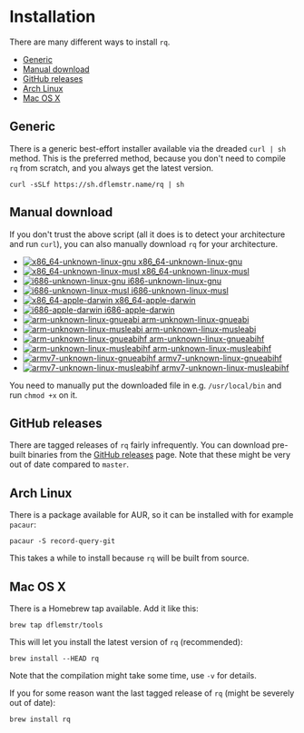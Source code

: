 # Installation

There are many different ways to install `rq`.

  * [Generic](#generic)
  * [Manual download](#manual-download)
  * [GitHub releases](#github-releases)
  * [Arch Linux](#arch-linux)
  * [Mac OS X](#mac-os-x)

## Generic

There is a generic best-effort installer available via the dreaded
`curl | sh` method.  This is the preferred method, because you don't
need to compile `rq` from scratch, and you always get the latest
version.

    curl -sSLf https://sh.dflemstr.name/rq | sh

## Manual download

If you don't trust the above script (all it does is to detect your
architecture and run `curl`), you can also manually download `rq` for
your architecture.


  * <a href="https://s3-eu-west-1.amazonaws.com/record-query/record-query/x86_64-unknown-linux-gnu/rq">
      <img src="https://s3-eu-west-1.amazonaws.com/record-query/record-query/x86_64-unknown-linux-gnu/badge-small.svg?v=3"
           alt="x86_64-unknown-linux-gnu">
      x86_64-unknown-linux-gnu
    </a>
  * <a href="https://s3-eu-west-1.amazonaws.com/record-query/record-query/x86_64-unknown-linux-musl/rq">
      <img src="https://s3-eu-west-1.amazonaws.com/record-query/record-query/x86_64-unknown-linux-musl/badge-small.svg?v=3"
           alt="x86_64-unknown-linux-musl">
      x86_64-unknown-linux-musl
    </a>
  * <a href="https://s3-eu-west-1.amazonaws.com/record-query/record-query/i686-unknown-linux-gnu/rq">
      <img src="https://s3-eu-west-1.amazonaws.com/record-query/record-query/i686-unknown-linux-gnu/badge-small.svg?v=3"
           alt="i686-unknown-linux-gnu">
      i686-unknown-linux-gnu
    </a>
  * <a href="https://s3-eu-west-1.amazonaws.com/record-query/record-query/i686-unknown-linux-musl/rq">
      <img src="https://s3-eu-west-1.amazonaws.com/record-query/record-query/i686-unknown-linux-musl/badge-small.svg?v=3"
           alt="i686-unknown-linux-musl">
      i686-unknown-linux-musl
    </a>
  * <a href="https://s3-eu-west-1.amazonaws.com/record-query/record-query/x86_64-apple-darwin/rq">
      <img src="https://s3-eu-west-1.amazonaws.com/record-query/record-query/x86_64-apple-darwin/badge-small.svg?v=3"
           alt="x86_64-apple-darwin">
      x86_64-apple-darwin
    </a>
  * <a href="https://s3-eu-west-1.amazonaws.com/record-query/record-query/i686-apple-darwin/rq">
      <img src="https://s3-eu-west-1.amazonaws.com/record-query/record-query/i686-apple-darwin/badge-small.svg?v=3"
           alt="i686-apple-darwin">
      i686-apple-darwin
    </a>
  * <a href="https://s3-eu-west-1.amazonaws.com/record-query/record-query/arm-unknown-linux-gnueabi/rq">
      <img src="https://s3-eu-west-1.amazonaws.com/record-query/record-query/arm-unknown-linux-gnueabi/badge-small.svg?v=3"
           alt="arm-unknown-linux-gnueabi">
      arm-unknown-linux-gnueabi
    </a>
  * <a href="https://s3-eu-west-1.amazonaws.com/record-query/record-query/arm-unknown-linux-musleabi/rq">
      <img src="https://s3-eu-west-1.amazonaws.com/record-query/record-query/arm-unknown-linux-musleabi/badge-small.svg?v=3"
           alt="arm-unknown-linux-musleabi">
      arm-unknown-linux-musleabi
    </a>
  * <a href="https://s3-eu-west-1.amazonaws.com/record-query/record-query/arm-unknown-linux-gnueabihf/rq">
      <img src="https://s3-eu-west-1.amazonaws.com/record-query/record-query/arm-unknown-linux-gnueabihf/badge-small.svg?v=3"
           alt="arm-unknown-linux-gnueabihf">
      arm-unknown-linux-gnueabihf
    </a>
  * <a href="https://s3-eu-west-1.amazonaws.com/record-query/record-query/arm-unknown-linux-musleabihf/rq">
      <img src="https://s3-eu-west-1.amazonaws.com/record-query/record-query/arm-unknown-linux-musleabihf/badge-small.svg?v=3"
           alt="arm-unknown-linux-musleabihf">
      arm-unknown-linux-musleabihf
    </a>
  * <a href="https://s3-eu-west-1.amazonaws.com/record-query/record-query/armv7-unknown-linux-gnueabihf/rq">
      <img src="https://s3-eu-west-1.amazonaws.com/record-query/record-query/armv7-unknown-linux-gnueabihf/badge-small.svg?v=3"
           alt="armv7-unknown-linux-gnueabihf">
      armv7-unknown-linux-gnueabihf
    </a>
  * <a href="https://s3-eu-west-1.amazonaws.com/record-query/record-query/armv7-unknown-linux-musleabihf/rq">
      <img src="https://s3-eu-west-1.amazonaws.com/record-query/record-query/armv7-unknown-linux-musleabihf/badge-small.svg?v=3"
           alt="armv7-unknown-linux-musleabihf">
      armv7-unknown-linux-musleabihf
    </a>

You need to manually put the downloaded file in e.g. `/usr/local/bin`
and run `chmod +x` on it.

## GitHub releases

There are tagged releases of `rq` fairly infrequently.  You can
download pre-built binaries from the
[GitHub releases](https://github.com/dflemstr/rq/releases) page.  Note
that these might be very out of date compared to `master`.

## Arch Linux

There is a package available for AUR, so it can be installed with for
example `pacaur`:

    pacaur -S record-query-git

This takes a while to install because `rq` will be built from source.

## Mac OS X

There is a Homebrew tap available.  Add it like this:

    brew tap dflemstr/tools

This will let you install the latest version of `rq` (recommended):

    brew install --HEAD rq

Note that the compilation might take some time, use `-v` for details.

If you for some reason want the last tagged release of `rq` (might be
severely out of date):

    brew install rq
